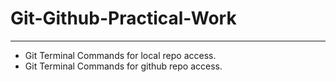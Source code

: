 # Git-Github-Practical-Work
---

+ Git Terminal Commands for local repo access.
+ Git Terminal Commands for github repo access.